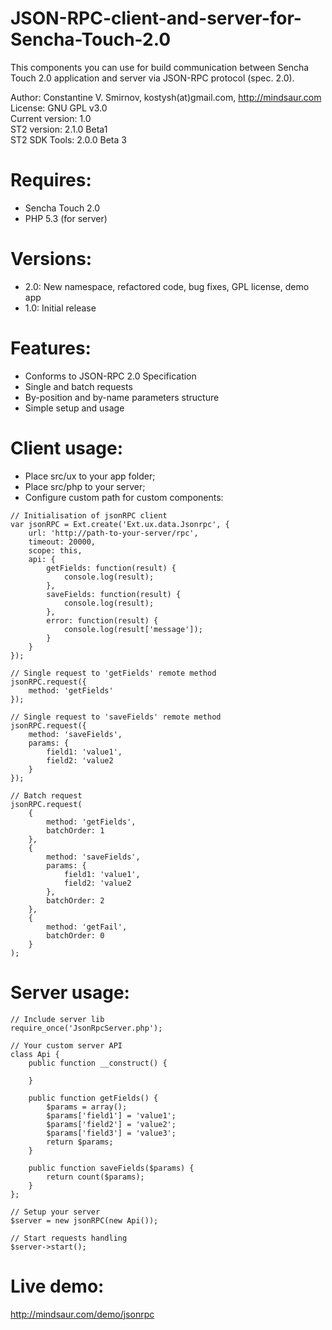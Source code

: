 JSON-RPC-client-and-server-for-Sencha-Touch-2.0
===============================================

This components you can use for build communication between Sencha Touch 2.0 
application and server via JSON-RPC protocol (spec. 2.0).  

Author: Constantine V. Smirnov, kostysh(at)gmail.com, http://mindsaur.com    
License: GNU GPL v3.0    
Current version: 1.0    
ST2 version: 2.1.0 Beta1    
ST2 SDK Tools: 2.0.0 Beta 3  

Requires:
=========
- Sencha Touch 2.0
- PHP 5.3 (for server)

Versions:
=========
- 2.0: New namespace, refactored code, bug fixes, GPL license, demo app
- 1.0: Initial release  

Features:
=========
- Conforms to JSON-RPC 2.0 Specification
- Single and batch requests
- By-position and by-name parameters structure
- Simple setup and usage  

Client usage:
=============

- Place src/ux to your app folder;
- Place src/php to your server;
- Configure custom path for custom components: 

<!-- language: lang-js -->
            
    // Initialisation of jsonRPC client
    var jsonRPC = Ext.create('Ext.ux.data.Jsonrpc', {
        url: 'http://path-to-your-server/rpc',
        timeout: 20000,
        scope: this,
        api: {
            getFields: function(result) {
                console.log(result);
            },
            saveFields: function(result) {
                console.log(result);
            },
            error: function(result) {
                console.log(result['message']);
            }
        }
    });
    
    // Single request to 'getFields' remote method
    jsonRPC.request({
        method: 'getFields'
    });
    
    // Single request to 'saveFields' remote method
    jsonRPC.request({
        method: 'saveFields',
        params: {
            field1: 'value1',
            field2: 'value2
        }
    });
    
    // Batch request
    jsonRPC.request(
        {
            method: 'getFields',
            batchOrder: 1
        },
        {
            method: 'saveFields',
            params: {
                field1: 'value1',
                field2: 'value2
            },
            batchOrder: 2
        },
        {
            method: 'getFail',
            batchOrder: 0
        }
    );

Server usage:
=============
<!-- language: lang-php -->
            
    // Include server lib
    require_once('JsonRpcServer.php');

    // Your custom server API
    class Api {
        public function __construct() {

        }

        public function getFields() {
            $params = array();
            $params['field1'] = 'value1';
            $params['field2'] = 'value2';
            $params['field3'] = 'value3';
            return $params;
        }

        public function saveFields($params) {
            return count($params);
        }
    };
    
    // Setup your server
    $server = new jsonRPC(new Api());
    
    // Start requests handling
    $server->start();
    
Live demo: 
==========
http://mindsaur.com/demo/jsonrpc
